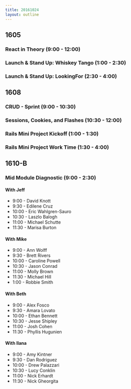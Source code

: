 ```yaml
---
title: 20161024
layout: outline
---
```


## 1605

### React in Theory (9:00 - 12:00)

### Launch & Stand Up: Whiskey Tango (1:00 - 2:30)

### Launch & Stand Up: LookingFor (2:30 - 4:00)


## 1608

### CRUD - Sprint (9:00 - 10:30)

### Sessions, Cookies, and Flashes (10:30 - 12:00)

### Rails Mini Project Kickoff (1:00 - 1:30)

### Rails Mini Project Work Time (1:30 - 4:00)


## 1610-B

### Mid Module Diagnostic (9:00 - 2:30)

#### With Jeff
* 9:00  - David Knott
* 9:30  - Edilene Cruz
* 10:00 - Eric Wahlgren-Sauro
* 10:30 - Laszlo Balogh
* 11:00 - Michael Schutte
* 11:30 - Marisa Burton

#### With Mike
* 9:00  - Ann Wolff
* 9:30  - Brett Rivers
* 10:00 - Caroline Powell
* 10:30 - Jason Conrad
* 11:00 - Molly Brown
* 11:30 - Michael Hill
* 1:00  - Robbie Smith

#### With Beth
* 9:00  - Alex Fosco
* 9:30  - Amara Lovato
* 10:00 - Ethan Bennett
* 10:30 - Jesse Shipley
* 11:00 - Josh Cohen
* 11:30 - Phyllis Hugunien

#### With Ilana

* 9:00  - Amy Kintner
* 9:30  - Dan Rodriguez
* 10:00 - Drew Palazzari
* 10:30 - Lucy Conklin
* 11:00 - Nick Erhardt
* 11:30 - Nick Gheorgita
